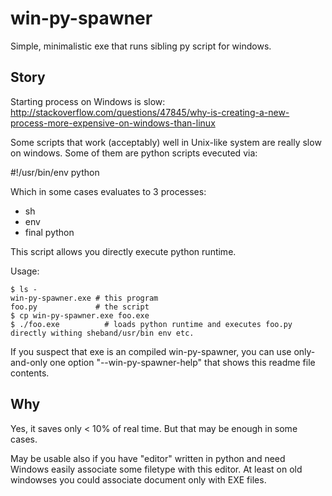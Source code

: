 # win-py-spawner
Simple, minimalistic exe that runs sibling py script for windows.

## Story

Starting process on Windows is slow: http://stackoverflow.com/questions/47845/why-is-creating-a-new-process-more-expensive-on-windows-than-linux

Some scripts that work (acceptably) well in Unix-like system are really slow on windows.
Some of them are python scripts evecuted via:

   #!/usr/bin/env python

Which in some cases evaluates to 3 processes:

* sh
* env
* final python

This script allows you directly execute python runtime.

Usage:

    $ ls -
    win-py-spawner.exe # this program
    foo.py             # the script
    $ cp win-py-spawner.exe foo.exe
    $ ./foo.exe          # loads python runtime and executes foo.py directly withing sheband/usr/bin env etc.

If you suspect that exe is an compiled win-py-spawner, you can use only-and-only one option "--win-py-spawner-help" that shows this
readme file contents.

## Why

Yes, it saves only < 10% of real time. But that may be enough in some cases.

May be usable also if you have "editor" written in python and need Windows easily associate some filetype with this editor. 
At least on old windowses you could associate document only with EXE files.
